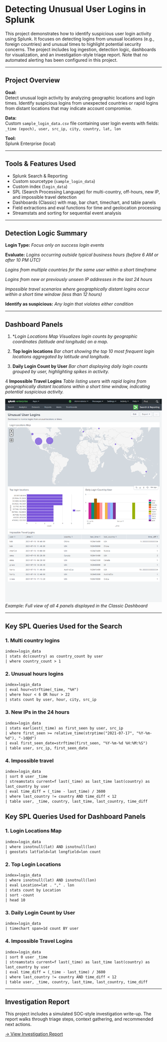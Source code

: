 # Detecting Unusual User Logins in Splunk

This project demonstrates how to identify suspicious user login activity using Splunk. It focuses on detecting logins from unusual locations (e.g., foreign countries) and unusual times to highlight potential security concerns. The project includes log ingestion, detection logic, dashboards for visualization, and an investigation-style triage report. Note that no automated alerting has been configured in this project.

---

## Project Overview

**Goal:**  
Detect unusual login activity by analyzing geographic locations and login times. Identify suspicious logins from unexpected countries or rapid logins from distant locations that may indicate account compromise.

**Data:**  
Custom `sample_login_data.csv` file containing user login events with fields:  
`_time (epoch), user, src_ip, city, country, lat, lon`

**Tool:**  
Splunk Enterprise (local)

---

## Tools & Features Used

- Splunk Search & Reporting  
- Custom sourcetype (`sample_login_data`)  
- Custom index (`login_data`)  
- SPL (Search Processing Language) for multi-country, off-hours, new IP, and impossible travel detection  
- Dashboards (Classic) with map, bar chart, timechart, and table panels  
- Field extractions and eval functions for time and geolocation processing  
- Streamstats and sorting for sequential event analysis  

---

## Detection Logic Summary
**Login Type:** 
*Focus only on success login events*

**Evaluate:**
*Logins occurring outside typical business hours (before 6 AM or after 10 PM UTC)*

*Logins from multiple countries for the same user within a short timeframe*

*Logins from new or previously unseen IP addresses in the last 24 hours*

*Impossible travel scenarios where geographically distant logins occur within a short time window (less than 12 hours)*

**Identify as suspicious:**
*Any login that violates either condition*

---

## Dashboard Panels

1. **Login Locations Map*
   *Visualizes login counts by geographic coordinates (latitude and longitude) on a map.*

2. **Top login locations**
*Bar chart showing the top 10 most frequent login locations aggregated by latitude and longitude.*

3. **Daily Login Count by User**
*Bar chart displaying daily login counts grouped by user, highlighting spikes in activity.*

4 **Impossible Travel Logins**
*Table listing users with rapid logins from geographically distant locations within a short time window, indicating potential suspicious activity.*

![Dashboard Screenshot](screenshots/07_full_dashboard.png)  
_Example: Full view of all 4 panels displayed in the Classic Dashboard_

---

## Key SPL Queries Used for the Search

### 1. Multi country logins
```
index=login_data
| stats dc(country) as country_count by user
| where country_count > 1
```

### 2. Unusual hours logins
```
index=login_data
| eval hour=strftime(_time, "%H")
| where hour < 6 OR hour > 22
| stats count by user, hour, city, src_ip
```

### 3. New IPs in the 24 hours
```
index=login_data
| stats earliest(_time) as first_seen by user, src_ip
| where first_seen >= relative_time(strptime("2021-07-17", "%Y-%m-%d"), "-1d@d")
| eval first_seen_date=strftime(first_seen, "%Y-%m-%d %H:%M:%S")
| table user, src_ip, first_seen_date
```

### 4. Impossible travel
```
index=login_data
| sort 0 user _time
| streamstats current=f last(_time) as last_time last(country) as last_country by user
| eval time_diff = (_time - last_time) / 3600
| where last_country != country AND time_diff < 12
| table user, _time, country, last_time, last_country, time_diff
```

## Key SPL Queries Used for Dashboard Panels

### 1. Login Locations Map
```
index=login_data
| where isnotnull(lat) AND isnotnull(lon)
| geostats latfield=lat longfield=lon count
```

### 2. Top Login Locations
```
index=login_data
| where isnotnull(lat) AND isnotnull(lon)
| eval Location=lat . "," . lon
| stats count by Location
| sort -count
| head 10
```

### 3. Daily Login Count by User
```
index=login_data
| timechart span=1d count BY user
```

### 4. Impossible Travel Logins
```
index=login_data
| sort 0 user _time
| streamstats current=f last(_time) as last_time last(country) as last_country by user
| eval time_diff = (_time - last_time) / 3600
| where last_country != country AND time_diff < 12
| table user, _time, country, last_time, last_country, time_diff
```
---

## Investigation Report

This project includes a simulated SOC-style investigation write-up. The report walks through triage steps, context gathering, and recommended next actions.

[→ View Investigation Report]()
